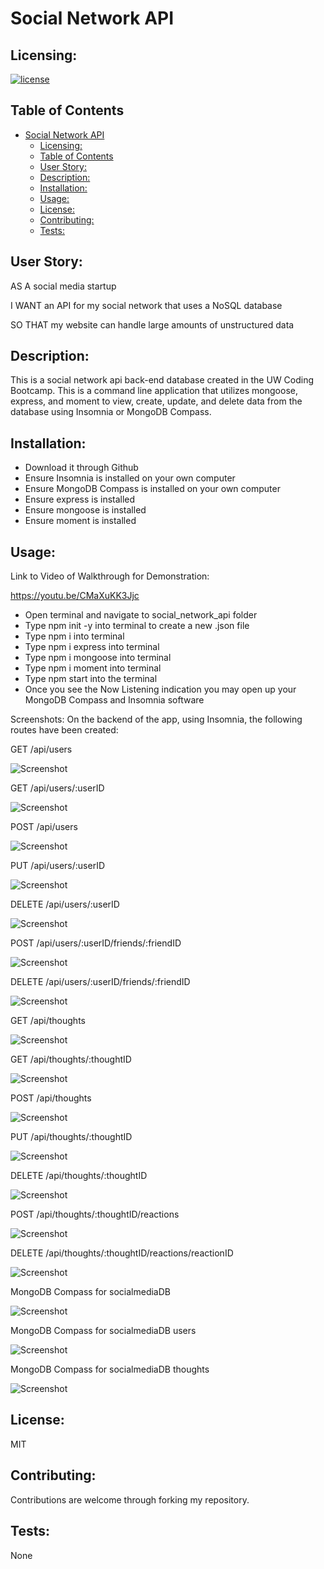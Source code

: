 # Social Network API

## Licensing:
[![license](https://img.shields.io/badge/license-MIT-blue)](https://shields.io)

## Table of Contents 
- [Social Network API](#social-network-api)
  - [Licensing:](#licensing)
  - [Table of Contents](#table-of-contents)
  - [User Story:](#user-story)
  - [Description:](#description)
  - [Installation:](#installation)
  - [Usage:](#usage)
  - [License:](#license)
  - [Contributing:](#contributing)
  - [Tests:](#tests)

## User Story:
AS A social media startup

I WANT an API for my social network that uses a NoSQL database

SO THAT my website can handle large amounts of unstructured data

## Description:
This is a social network api back-end database created in the UW Coding Bootcamp. This is a command line application that utilizes mongoose, express, and moment to view, create, update, and delete data from the database using Insomnia or MongoDB Compass.

## Installation:
- Download it through Github
- Ensure Insomnia is installed on your own computer
- Ensure MongoDB Compass is installed on your own computer
- Ensure express is installed
- Ensure mongoose is installed
- Ensure moment is installed

## Usage:

Link to Video of Walkthrough for Demonstration:

https://youtu.be/CMaXuKK3Jjc


- Open terminal and navigate to social_network_api folder
- Type npm init -y into terminal to create a new .json file
- Type npm i into terminal
- Type npm i express into terminal
- Type npm i mongoose into terminal
- Type npm i moment into terminal
- Type npm start into the terminal
- Once you see the Now Listening indication you may open up your MongoDB Compass and Insomnia software


Screenshots:
On the backend of the app, using Insomnia, the following routes have been created:

GET /api/users

![Screenshot](assets/img/screenshot1.png)


GET /api/users/:userID

![Screenshot](assets/img/screenshot2.png)


POST /api/users

![Screenshot](assets/img/screenshot3.png)


PUT /api/users/:userID

![Screenshot](assets/img/screenshot4.png)


DELETE /api/users/:userID

![Screenshot](assets/img/screenshot5.png)


POST /api/users/:userID/friends/:friendID

![Screenshot](assets/img/screenshot6.png)


DELETE /api/users/:userID/friends/:friendID

![Screenshot](assets/img/screenshot7.png)


GET /api/thoughts

![Screenshot](assets/img/screenshot8.png)


GET /api/thoughts/:thoughtID

![Screenshot](assets/img/screenshot9.png)


POST /api/thoughts

![Screenshot](assets/img/screenshot10.png)


PUT /api/thoughts/:thoughtID

![Screenshot](assets/img/screenshot11.png)


DELETE /api/thoughts/:thoughtID

![Screenshot](assets/img/screenshot12.png)


POST /api/thoughts/:thoughtID/reactions

![Screenshot](assets/img/screenshot13.png)


DELETE /api/thoughts/:thoughtID/reactions/reactionID

![Screenshot](assets/img/screenshot14.png)


MongoDB Compass for socialmediaDB

![Screenshot](assets/img/screenshot15.png)


MongoDB Compass for socialmediaDB users

![Screenshot](assets/img/screenshot16.png)


MongoDB Compass for socialmediaDB thoughts

![Screenshot](assets/img/screenshot17.png)


## License:
MIT

## Contributing:
Contributions are welcome through forking my repository.

## Tests:
None

